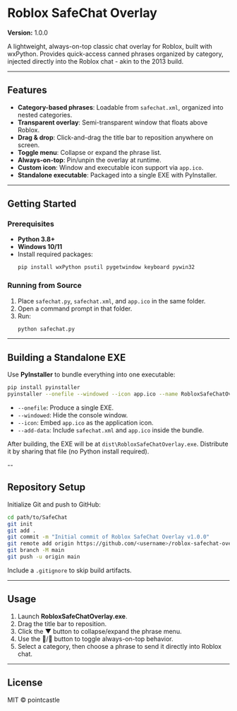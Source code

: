 # Roblox SafeChat Overlay

**Version:** 1.0.0

A lightweight, always-on-top classic chat overlay for Roblox, built with wxPython. Provides quick-access canned phrases organized by category, injected directly into the Roblox chat - akin to the 2013 build.

---

## Features

- **Category-based phrases**: Loadable from `safechat.xml`, organized into nested categories.
- **Transparent overlay**: Semi-transparent window that floats above Roblox.
- **Drag & drop**: Click-and-drag the title bar to reposition anywhere on screen.
- **Toggle menu**: Collapse or expand the phrase list.
- **Always-on-top**: Pin/unpin the overlay at runtime.
- **Custom icon**: Window and executable icon support via `app.ico`.
- **Standalone executable**: Packaged into a single EXE with PyInstaller.

---

## Getting Started

### Prerequisites

- **Python 3.8+**
- **Windows 10/11**
- Install required packages:
  ```bash
  pip install wxPython psutil pygetwindow keyboard pywin32
  ```

### Running from Source

1. Place `safechat.py`, `safechat.xml`, and `app.ico` in the same folder.
2. Open a command prompt in that folder.
3. Run:
   ```bash
   python safechat.py
   ```

---

## Building a Standalone EXE

Use **PyInstaller** to bundle everything into one executable:

```bash
pip install pyinstaller
pyinstaller --onefile --windowed --icon app.ico --name RobloxSafeChatOverlay --add-data "safechat.xml;." --add-data "app.ico;." safechat.py
```

- `--onefile`: Produce a single EXE.
- `--windowed`: Hide the console window.
- `--icon`: Embed `app.ico` as the application icon.
- `--add-data`: Include `safechat.xml` and `app.ico` inside the bundle.

After building, the EXE will be at `dist\RobloxSafeChatOverlay.exe`. Distribute it by sharing that file (no Python install required).

--

## Repository Setup

Initialize Git and push to GitHub:

```bash
cd path/to/SafeChat
git init
git add .
git commit -m "Initial commit of Roblox SafeChat Overlay v1.0.0"
git remote add origin https://github.com/<username>/roblox-safechat-overlay.git
git branch -M main
git push -u origin main
```

Include a `.gitignore` to skip build artifacts.

---

## Usage

1. Launch **RobloxSafeChatOverlay.exe**.
2. Drag the title bar to reposition.
3. Click the ▼ button to collapse/expand the phrase menu.
4. Use the 📌/📍 button to toggle always-on-top behavior.
5. Select a category, then choose a phrase to send it directly into Roblox chat.

---

## License

MIT © pointcastle
